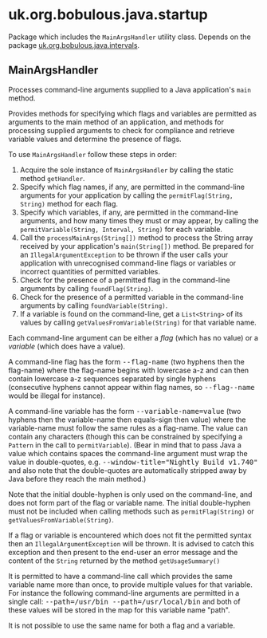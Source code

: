 uk.org.bobulous.java.startup
============================

Package which includes the <code>MainArgsHandler</code> utility class. Depends on the package <a href="https://github.com/Bobulous/uk.org.bobulous.java.intervals">uk.org.bobulous.java.intervals</a>.

<h2>MainArgsHandler</h2>

Processes command-line arguments supplied to a Java application's
<code>main</code> method.
<p>
Provides methods for specifying which flags and variables are permitted as
arguments to the main method of an application, and methods for processing
supplied arguments to check for compliance and retrieve variable values and
determine the presence of flags.</p>
<p>
To use <code>MainArgsHandler</code> follow these steps in order:</p>
<ol>
<li>Acquire the sole instance of <code>MainArgsHandler</code> by calling the
static method <code>getHandler</code>.</li>
<li>Specify which flag names, if any, are permitted in the command-line
arguments for your application by calling the
<code>permitFlag(String, String)</code> method for each flag.</li>
<li>Specify which variables, if any, are permitted in the command-line
arguments, and how many times they must or may appear, by calling the
<code>permitVariable(String, Interval, String)</code> for each variable.</li>
<li>Call the <code>processMainArgs(String[])</code> method to process the String
array received by your application's <code>main(String[])</code> method. Be
prepared for an <code>IllegalArgumentException</code> to be thrown if the
user calls your application with unrecognised command-line flags or variables
or incorrect quantities of permitted variables.</li>
<li>Check for the presence of a permitted flag in the command-line arguments
by calling <code>foundFlag(String)</code>.</li>
<li>Check for the presence of a permitted variable in the command-line
arguments by calling <code>foundVariable(String)</code>.</li>
<li>If a variable is found on the command-line, get a
<code>List&lt;String&gt;</code> of its values by calling
<code>getValuesFromVariable(String)</code> for that variable name.</li>
</ol>
<p>
Each command-line argument can be either a <dfn>flag</dfn> (which has no
value) or a <dfn>variable</dfn> (which does have a value).</p>
<p>
A command-line flag has the form <kbd>--flag-name</kbd> (two hyphens then the
flag-name) where the flag-name begins with lowercase a-z and can then contain
lowercase a-z sequences separated by single hyphens (consecutive hyphens
cannot appear within flag names, so <kbd>--flag--name</kbd> would be illegal
for instance).</p>
<p>
A command-line variable has the form <kbd>--variable-name=value</kbd> (two
hyphens then the variable-name then equals-sign then value) where the
variable-name must follow the same rules as a flag-name. The value can
contain any characters (though this can be constrained by specifying a
<code>Pattern</code> in the call to <code>permitVariable</code>). (Bear in
mind that to pass Java a value which contains spaces the command-line
argument must wrap the value in double-quotes, e.g.
<kbd>--window-title="Nightly Build v1.740"</kbd> and also note that the
double-quotes are automatically stripped away by Java before they reach the
main method.)</p>
<p>
Note that the initial double-hyphen is only used on the command-line, and
does not form part of the flag or variable name. The initial double-hyphen
must not be included when calling methods such as <code>permitFlag(String)</code>
or <code>getValuesFromVariable(String)</code>.</p>
<p>
If a flag or variable is encountered which does not fit the permitted syntax
then an <code>IllegalArgumentException</code> will be thrown. It is advised
to catch this exception and then present to the end-user an error message and
the content of the <code>String</code> returned by the method
<code>getUsageSummary()</code></p>
<p>
It is permitted to have a command-line call which provides the same variable
name more than once, to provide multiple values for that variable. For
instance the following command-line arguments are permitted in a single call:
<kbd>--path=/usr/bin --path=/usr/local/bin</kbd> and both of these values
will be stored in the map for this variable name "path".</p>
<p>
It is not possible to use the same name for both a flag and a variable.</p>
